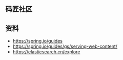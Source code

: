 ## 码匠社区

## 资料
- https://spring.io/guides
- https://spring.io/guides/gs/serving-web-content/
- https://elasticsearch.cn/explore
